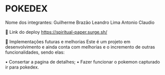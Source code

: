 # POKEDEX
Nome dos integrantes: 
Guilherme Brazão
Leandro Lima
Antonio Claudio 

📲 Link do deploy
https://spiritual-paper.surge.sh/

📆 Implementações futuras e melhorias
Este é um projeto em desenvolvimento e ainda conta com melhorias e o incremento de outras funcionalidades, sendo elas:

• Consertar a pagina de detalhes;
• Fazer funcionar o pokemon capturado ir para pokedex.
